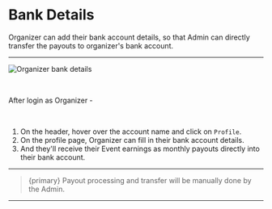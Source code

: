 # Bank Details

Organizer can add their bank account details, so that Admin can directly transfer the payouts to organizer's bank account.

---

![Organizer bank details](/images/bank-details.jpg "Organizer bank details")

<br>

After login as Organizer -

<br>

1. On the header, hover over the account name and click on `Profile`.
2. On the profile page, Organizer can fill in their bank account details.
3. And they'll receive their Event earnings as monthly payouts directly into their bank account.

---

> {primary} Payout processing and transfer will be manually done by the Admin.

---

